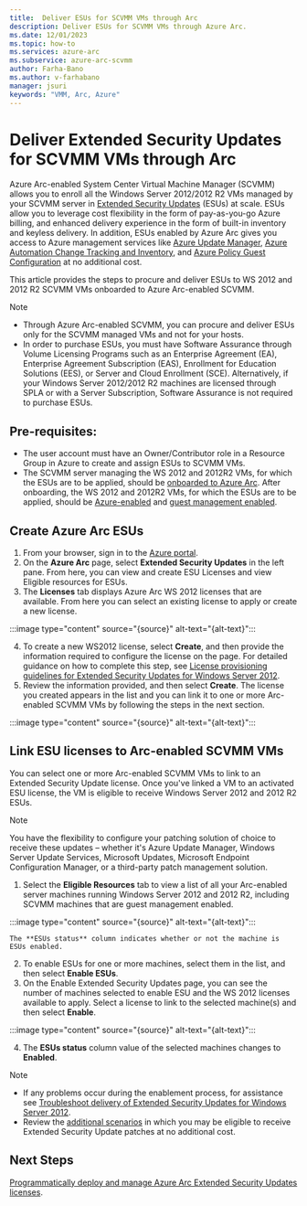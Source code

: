```yaml
---
title:  Deliver ESUs for SCVMM VMs through Arc
description: Deliver ESUs for SCVMM VMs through Azure Arc. 
ms.date: 12/01/2023
ms.topic: how-to
ms.services: azure-arc
ms.subservice: azure-arc-scvmm
author: Farha-Bano
ms.author: v-farhabano
manager: jsuri
keywords: "VMM, Arc, Azure"
---
```


# Deliver Extended Security Updates for SCVMM VMs through Arc

Azure Arc-enabled System Center Virtual Machine Manager (SCVMM) allows you to enroll all the Windows Server 2012/2012 R2 VMs managed by your SCVMM server in [Extended Security Updates](https://learn.microsoft.com/windows-server/get-started/extended-security-updates-overview) (ESUs) at scale. ESUs allow you to leverage cost flexibility in the form of pay-as-you-go Azure billing, and enhanced delivery experience in the form of built-in inventory and keyless delivery. In addition, ESUs enabled by Azure Arc gives you access to Azure management services like [Azure Update Manager](https://learn.microsoft.com/azure/update-manager/overview?tabs=azure-vms), [Azure Automation Change Tracking and Inventory](https://learn.microsoft.com/azure/automation/change-tracking/overview?tabs=python-2), and [Azure Policy Guest Configuration](https://learn.microsoft.com/azure/cloud-adoption-framework/manage/azure-server-management/guest-configuration-policy) at no additional cost. 

This article provides the steps to procure and deliver ESUs to WS 2012 and 2012 R2 SCVMM VMs onboarded to Azure Arc-enabled SCVMM. 

>[!Note]
> - Through Azure Arc-enabled SCVMM, you can procure and deliver ESUs only for the SCVMM managed VMs and not for your hosts. 
> - In order to purchase ESUs, you must have Software Assurance through Volume Licensing Programs such as an Enterprise Agreement (EA), Enterprise Agreement Subscription (EAS), Enrollment for Education Solutions (EES), or Server and Cloud Enrollment (SCE). Alternatively, if your Windows Server 2012/2012 R2 machines are licensed through SPLA or with a Server Subscription, Software Assurance is not required to purchase ESUs.

## Pre-requisites:
- The user account must have an Owner/Contributor role in a Resource Group in Azure to create and assign ESUs to SCVMM VMs. 
- The SCVMM server managing the WS 2012 and 2012R2 VMs, for which the ESUs are to be applied, should be [onboarded to Azure Arc](./quickstart-connect-system-center-virtual-machine-manager-to-arc.md). After onboarding, the WS 2012 and 2012R2 VMs, for which the ESUs are to be applied, should be [Azure-enabled](enable-scvmm-inventory-resources.md) and [guest management enabled](./enable-guest-management-at-scale.md). 

## Create Azure Arc ESUs 

1.	From your browser, sign in to the [Azure portal](https://portal.azure.com/).
2.	On the **Azure Arc** page, select **Extended Security Updates** in the left pane. From here, you can view and create ESU Licenses and view Eligible resources for ESUs.
3.	The **Licenses** tab displays Azure Arc WS 2012 licenses that are available. From here you can select an existing license to apply or create a new license.

:::image type="content" source="{source}" alt-text="{alt-text}":::

4.	To create a new WS2012 license, select **Create**, and then provide the information required to configure the license on the page. For detailed guidance on how to complete this step, see [License provisioning guidelines for Extended Security Updates for Windows Server 2012](../servers/license-extended-security-updates.md).
5.	Review the information provided, and then select **Create**. The license you created appears in the list and you can link it to one or more Arc-enabled SCVMM VMs by following the steps in the next section.

:::image type="content" source="{source}" alt-text="{alt-text}":::

## Link ESU licenses to Arc-enabled SCVMM VMs
You can select one or more Arc-enabled SCVMM VMs to link to an Extended Security Update license. Once you've linked a VM to an activated ESU license, the VM is eligible to receive Windows Server 2012 and 2012 R2 ESUs.

>[!Note]
> You have the flexibility to configure your patching solution of choice to receive these updates – whether it's Azure Update Manager, Windows Server Update Services, Microsoft Updates, Microsoft Endpoint Configuration Manager, or a third-party patch management solution.

1.	Select the **Eligible Resources** tab to view a list of all your Arc-enabled server machines running Windows Server 2012 and 2012 R2, including SCVMM machines that are guest management enabled.
 
:::image type="content" source="{source}" alt-text="{alt-text}":::

    The **ESUs status** column indicates whether or not the machine is ESUs enabled.
2.	To enable ESUs for one or more machines, select them in the list, and then select **Enable ESUs**.
3.	On the Enable Extended Security Updates page, you can see the number of machines selected to enable ESU and the WS 2012 licenses available to apply. Select a license to link to the selected machine(s) and then select **Enable**.

:::image type="content" source="{source}" alt-text="{alt-text}":::

4.	The **ESUs status** column value of the selected machines changes to **Enabled**.

>[!Note]
> - If any problems occur during the enablement process, for assistance see [Troubleshoot delivery of Extended Security Updates for Windows Server 2012](../servers/troubleshoot-extended-security-updates.md).<br>
> - Review the [additional scenarios](../servers/deliver-extended-security-updates.md#additional-scenarios) in which you may be eligible to receive Extended Security Update patches at no additional cost.

## Next Steps

[Programmatically deploy and manage Azure Arc Extended Security Updates licenses](../servers/api-extended-security-updates.md).
